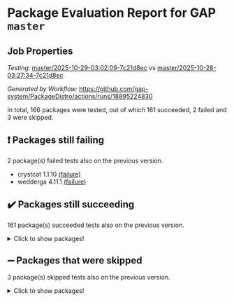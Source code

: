 # Package Evaluation Report for GAP `master`

## Job Properties

*Testing:* [master/2025-10-29-03:02:09-7c21d8ec](https://github.com/gap-system/PackageDistro/blob/data/reports/master/2025-10-29-03:02:09-7c21d8ec) vs [master/2025-10-28-03:27:34-7c21d8ec](https://github.com/gap-system/PackageDistro/blob/data/reports/master/2025-10-28-03:27:34-7c21d8ec)

*Generated by Workflow:* https://github.com/gap-system/PackageDistro/actions/runs/18895224830

In total, 166 packages were tested, out of which 161 succeeded, 2 failed and 3 were skipped.

## :exclamation: Packages still failing

2 package(s) failed tests also on the previous version.
- crystcat 1.1.10 [(failure)](https://github.com/gap-system/PackageDistro/actions/runs/18895224830/job/53931597721)
- wedderga 4.11.1 [(failure)](https://github.com/gap-system/PackageDistro/actions/runs/18895224830/job/53931598042)

## :heavy_check_mark: Packages still succeeding

161 package(s) succeeded tests also on the previous version.
<details><summary>Click to show packages!</summary>

- 4ti2interface 2024.11-01 [(success)](https://github.com/gap-system/PackageDistro/actions/runs/18895224830/job/53931597680)
- ace 5.7.0 [(success)](https://github.com/gap-system/PackageDistro/actions/runs/18895224830/job/53931597667)
- aclib 1.3.3 [(success)](https://github.com/gap-system/PackageDistro/actions/runs/18895224830/job/53931597672)
- agt 0.3.1 [(success)](https://github.com/gap-system/PackageDistro/actions/runs/18895224830/job/53931597699)
- alco 1.1.2 [(success)](https://github.com/gap-system/PackageDistro/actions/runs/18895224830/job/53931597689)
- alnuth 3.2.1 [(success)](https://github.com/gap-system/PackageDistro/actions/runs/18895224830/job/53931597676)
- anupq 3.3.2 [(success)](https://github.com/gap-system/PackageDistro/actions/runs/18895224830/job/53931597671)
- atlasrep 2.1.9 [(success)](https://github.com/gap-system/PackageDistro/actions/runs/18895224830/job/53931597724)
- autodoc 2025.10.16 [(success)](https://github.com/gap-system/PackageDistro/actions/runs/18895224830/job/53931597687)
- automata 1.16 [(success)](https://github.com/gap-system/PackageDistro/actions/runs/18895224830/job/53931597706)
- automgrp 1.3.3 [(success)](https://github.com/gap-system/PackageDistro/actions/runs/18895224830/job/53931597692)
- autpgrp 1.11.1 [(success)](https://github.com/gap-system/PackageDistro/actions/runs/18895224830/job/53931597688)
- cap 2025.09-04 [(success)](https://github.com/gap-system/PackageDistro/actions/runs/18895224830/job/53931597702)
- caratinterface 2.3.7 [(success)](https://github.com/gap-system/PackageDistro/actions/runs/18895224830/job/53931597704)
- cddinterface 2025.06.24 [(success)](https://github.com/gap-system/PackageDistro/actions/runs/18895224830/job/53931597739)
- circle 1.6.6 [(success)](https://github.com/gap-system/PackageDistro/actions/runs/18895224830/job/53931597709)
- classicpres 1.22 [(success)](https://github.com/gap-system/PackageDistro/actions/runs/18895224830/job/53931597713)
- cohomolo 1.6.12 [(success)](https://github.com/gap-system/PackageDistro/actions/runs/18895224830/job/53931597738)
- congruence 1.2.7 [(success)](https://github.com/gap-system/PackageDistro/actions/runs/18895224830/job/53931597715)
- corefreesub 0.6 [(success)](https://github.com/gap-system/PackageDistro/actions/runs/18895224830/job/53931597722)
- corelg 1.57 [(success)](https://github.com/gap-system/PackageDistro/actions/runs/18895224830/job/53931597732)
- crime 1.6 [(success)](https://github.com/gap-system/PackageDistro/actions/runs/18895224830/job/53931597711)
- crisp 1.4.8 [(success)](https://github.com/gap-system/PackageDistro/actions/runs/18895224830/job/53931597730)
- crypting 0.10.6 [(success)](https://github.com/gap-system/PackageDistro/actions/runs/18895224830/job/53931597729)
- cryst 4.1.30 [(success)](https://github.com/gap-system/PackageDistro/actions/runs/18895224830/job/53931597723)
- ctbllib 1.3.11 [(success)](https://github.com/gap-system/PackageDistro/actions/runs/18895224830/job/53931597761)
- cubefree 1.21 [(success)](https://github.com/gap-system/PackageDistro/actions/runs/18895224830/job/53931597754)
- curlinterface 2.4.2 [(success)](https://github.com/gap-system/PackageDistro/actions/runs/18895224830/job/53931597740)
- cvec 2.8.4 [(success)](https://github.com/gap-system/PackageDistro/actions/runs/18895224830/job/53931597752)
- datastructures 0.4.0 [(success)](https://github.com/gap-system/PackageDistro/actions/runs/18895224830/job/53931597746)
- deepthought 1.0.9 [(success)](https://github.com/gap-system/PackageDistro/actions/runs/18895224830/job/53931597745)
- design 1.8.2 [(success)](https://github.com/gap-system/PackageDistro/actions/runs/18895224830/job/53931597751)
- difsets 2.3.1 [(success)](https://github.com/gap-system/PackageDistro/actions/runs/18895224830/job/53931597747)
- digraphs 1.13.1 [(success)](https://github.com/gap-system/PackageDistro/actions/runs/18895224830/job/53931597794)
- edim 1.3.8 [(success)](https://github.com/gap-system/PackageDistro/actions/runs/18895224830/job/53931597767)
- example 4.4.1 [(success)](https://github.com/gap-system/PackageDistro/actions/runs/18895224830/job/53931597764)
- examplesforhomalg 2023.10-01 [(success)](https://github.com/gap-system/PackageDistro/actions/runs/18895224830/job/53931597768)
- factint 1.6.3 [(success)](https://github.com/gap-system/PackageDistro/actions/runs/18895224830/job/53931597793)
- ferret 1.0.15 [(success)](https://github.com/gap-system/PackageDistro/actions/runs/18895224830/job/53931597787)
- fga 1.5.0 [(success)](https://github.com/gap-system/PackageDistro/actions/runs/18895224830/job/53931597814)
- fining 1.5.6 [(success)](https://github.com/gap-system/PackageDistro/actions/runs/18895224830/job/53931597774)
- float 1.0.9 [(success)](https://github.com/gap-system/PackageDistro/actions/runs/18895224830/job/53931597766)
- format 1.4.4 [(success)](https://github.com/gap-system/PackageDistro/actions/runs/18895224830/job/53931597771)
- forms 1.2.13 [(success)](https://github.com/gap-system/PackageDistro/actions/runs/18895224830/job/53931597782)
- fplsa 1.2.7 [(success)](https://github.com/gap-system/PackageDistro/actions/runs/18895224830/job/53931597791)
- fr 2.4.13 [(success)](https://github.com/gap-system/PackageDistro/actions/runs/18895224830/job/53931597799)
- francy 2.0.3 [(success)](https://github.com/gap-system/PackageDistro/actions/runs/18895224830/job/53931597800)
- fwtree 1.3 [(success)](https://github.com/gap-system/PackageDistro/actions/runs/18895224830/job/53931597784)
- gapdoc 1.6.7 [(success)](https://github.com/gap-system/PackageDistro/actions/runs/18895224830/job/53931597804)
- gauss 2024.11-01 [(success)](https://github.com/gap-system/PackageDistro/actions/runs/18895224830/job/53931597802)
- gaussforhomalg 2024.08-01 [(success)](https://github.com/gap-system/PackageDistro/actions/runs/18895224830/job/53931597806)
- gbnp 1.1.0 [(success)](https://github.com/gap-system/PackageDistro/actions/runs/18895224830/job/53931597797)
- generalizedmorphismsforcap 2025.08-01 [(success)](https://github.com/gap-system/PackageDistro/actions/runs/18895224830/job/53931597813)
- genss 1.6.9 [(success)](https://github.com/gap-system/PackageDistro/actions/runs/18895224830/job/53931597811)
- gradedmodules 2024.12-01 [(success)](https://github.com/gap-system/PackageDistro/actions/runs/18895224830/job/53931597821)
- gradedringforhomalg 2024.07-01 [(success)](https://github.com/gap-system/PackageDistro/actions/runs/18895224830/job/53931597851)
- grape 4.9.3 [(success)](https://github.com/gap-system/PackageDistro/actions/runs/18895224830/job/53931597809)
- groupoids 1.79 [(success)](https://github.com/gap-system/PackageDistro/actions/runs/18895224830/job/53931597803)
- grpconst 2.6.5 [(success)](https://github.com/gap-system/PackageDistro/actions/runs/18895224830/job/53931597820)
- guarana 0.96.3 [(success)](https://github.com/gap-system/PackageDistro/actions/runs/18895224830/job/53931597818)
- guava 3.20 [(success)](https://github.com/gap-system/PackageDistro/actions/runs/18895224830/job/53931597808)
- hap 1.70 [(success)](https://github.com/gap-system/PackageDistro/actions/runs/18895224830/job/53931597816)
- hapcryst 0.1.15 [(success)](https://github.com/gap-system/PackageDistro/actions/runs/18895224830/job/53931597845)
- hecke 1.5.4 [(success)](https://github.com/gap-system/PackageDistro/actions/runs/18895224830/job/53931597861)
- help 4.0 [(success)](https://github.com/gap-system/PackageDistro/actions/runs/18895224830/job/53931597833)
- homalg 2024.01-01 [(success)](https://github.com/gap-system/PackageDistro/actions/runs/18895224830/job/53931597831)
- homalgtocas 2025.08-01 [(success)](https://github.com/gap-system/PackageDistro/actions/runs/18895224830/job/53931597827)
- ibnp 0.17 [(success)](https://github.com/gap-system/PackageDistro/actions/runs/18895224830/job/53931597854)
- idrel 2.49 [(success)](https://github.com/gap-system/PackageDistro/actions/runs/18895224830/job/53931597852)
- images 1.3.3 [(success)](https://github.com/gap-system/PackageDistro/actions/runs/18895224830/job/53931597850)
- inducereduce 1.3 [(success)](https://github.com/gap-system/PackageDistro/actions/runs/18895224830/job/53931597836)
- intpic 0.4.0 [(success)](https://github.com/gap-system/PackageDistro/actions/runs/18895224830/job/53931597839)
- io 4.9.3 [(success)](https://github.com/gap-system/PackageDistro/actions/runs/18895224830/job/53931597921)
- io_forhomalg 2023.02-04 [(success)](https://github.com/gap-system/PackageDistro/actions/runs/18895224830/job/53931597824)
- irredsol 1.4.4 [(success)](https://github.com/gap-system/PackageDistro/actions/runs/18895224830/job/53931597855)
- json 2.2.3 [(success)](https://github.com/gap-system/PackageDistro/actions/runs/18895224830/job/53931597842)
- jupyterkernel 1.5.1 [(success)](https://github.com/gap-system/PackageDistro/actions/runs/18895224830/job/53931597837)
- jupyterviz 1.5.6 [(success)](https://github.com/gap-system/PackageDistro/actions/runs/18895224830/job/53931597863)
- kan 1.37 [(success)](https://github.com/gap-system/PackageDistro/actions/runs/18895224830/job/53931597853)
- kbmag 1.5.11 [(success)](https://github.com/gap-system/PackageDistro/actions/runs/18895224830/job/53931597848)
- laguna 3.9.7 [(success)](https://github.com/gap-system/PackageDistro/actions/runs/18895224830/job/53931597840)
- liealgdb 2.3.0 [(success)](https://github.com/gap-system/PackageDistro/actions/runs/18895224830/job/53931597858)
- liepring 2.9.1 [(success)](https://github.com/gap-system/PackageDistro/actions/runs/18895224830/job/53931597844)
- liering 2.4.2 [(success)](https://github.com/gap-system/PackageDistro/actions/runs/18895224830/job/53931597867)
- linearalgebraforcap 2025.09-01 [(success)](https://github.com/gap-system/PackageDistro/actions/runs/18895224830/job/53931597870)
- lins 0.9 [(success)](https://github.com/gap-system/PackageDistro/actions/runs/18895224830/job/53931597865)
- localizeringforhomalg 2023.10-01 [(success)](https://github.com/gap-system/PackageDistro/actions/runs/18895224830/job/53931597866)
- loops 3.4.4 [(success)](https://github.com/gap-system/PackageDistro/actions/runs/18895224830/job/53931597872)
- lpres 1.1.1 [(success)](https://github.com/gap-system/PackageDistro/actions/runs/18895224830/job/53931597860)
- majoranaalgebras 1.5.2 [(success)](https://github.com/gap-system/PackageDistro/actions/runs/18895224830/job/53931597864)
- mapclass 1.4.6 [(success)](https://github.com/gap-system/PackageDistro/actions/runs/18895224830/job/53931597871)
- matgrp 0.72 [(success)](https://github.com/gap-system/PackageDistro/actions/runs/18895224830/job/53931597894)
- matricesforhomalg 2025.09-01 [(success)](https://github.com/gap-system/PackageDistro/actions/runs/18895224830/job/53931597869)
- modisom 3.0.0 [(success)](https://github.com/gap-system/PackageDistro/actions/runs/18895224830/job/53931597875)
- modulepresentationsforcap 2025.09-01 [(success)](https://github.com/gap-system/PackageDistro/actions/runs/18895224830/job/53931597889)
- modules 2024.12-01 [(success)](https://github.com/gap-system/PackageDistro/actions/runs/18895224830/job/53931597897)
- monoidalcategories 2025.08-02 [(success)](https://github.com/gap-system/PackageDistro/actions/runs/18895224830/job/53931597879)
- nconvex 2024.12-01 [(success)](https://github.com/gap-system/PackageDistro/actions/runs/18895224830/job/53931597884)
- nilmat 1.4.2 [(success)](https://github.com/gap-system/PackageDistro/actions/runs/18895224830/job/53931597901)
- nock 1.5 [(success)](https://github.com/gap-system/PackageDistro/actions/runs/18895224830/job/53931597904)
- normalizinterface 1.4.1 [(success)](https://github.com/gap-system/PackageDistro/actions/runs/18895224830/job/53931597895)
- nq 2.5.11 [(success)](https://github.com/gap-system/PackageDistro/actions/runs/18895224830/job/53931597909)
- numericalsgps 1.4.0 [(success)](https://github.com/gap-system/PackageDistro/actions/runs/18895224830/job/53931597920)
- openmath 11.5.3 [(success)](https://github.com/gap-system/PackageDistro/actions/runs/18895224830/job/53931597946)
- orb 5.0.1 [(success)](https://github.com/gap-system/PackageDistro/actions/runs/18895224830/job/53931597908)
- packagemanager 1.6.3 [(success)](https://github.com/gap-system/PackageDistro/actions/runs/18895224830/job/53931597911)
- patternclass 2.4.5 [(success)](https://github.com/gap-system/PackageDistro/actions/runs/18895224830/job/53931597941)
- permut 2.0.5 [(success)](https://github.com/gap-system/PackageDistro/actions/runs/18895224830/job/53931598041)
- polenta 1.3.11 [(success)](https://github.com/gap-system/PackageDistro/actions/runs/18895224830/job/53931597912)
- polycyclic 2.17 [(success)](https://github.com/gap-system/PackageDistro/actions/runs/18895224830/job/53931597932)
- polymaking 0.8.7 [(success)](https://github.com/gap-system/PackageDistro/actions/runs/18895224830/job/53931597951)
- primgrp 4.0.1 [(success)](https://github.com/gap-system/PackageDistro/actions/runs/18895224830/job/53931597922)
- profiling 2.6.2 [(success)](https://github.com/gap-system/PackageDistro/actions/runs/18895224830/job/53931597924)
- qdistrnd 0.9.5 [(success)](https://github.com/gap-system/PackageDistro/actions/runs/18895224830/job/53931597918)
- qpa 1.35 [(success)](https://github.com/gap-system/PackageDistro/actions/runs/18895224830/job/53931597947)
- quagroup 1.8.4 [(success)](https://github.com/gap-system/PackageDistro/actions/runs/18895224830/job/53931597919)
- radiroot 2.9 [(success)](https://github.com/gap-system/PackageDistro/actions/runs/18895224830/job/53931597985)
- rcwa 4.8.0 [(success)](https://github.com/gap-system/PackageDistro/actions/runs/18895224830/job/53931597916)
- rds 1.9 [(success)](https://github.com/gap-system/PackageDistro/actions/runs/18895224830/job/53931597952)
- recog 1.4.4 [(success)](https://github.com/gap-system/PackageDistro/actions/runs/18895224830/job/53931598025)
- repndecomp 1.3.1 [(success)](https://github.com/gap-system/PackageDistro/actions/runs/18895224830/job/53931597931)
- repsn 3.1.2 [(success)](https://github.com/gap-system/PackageDistro/actions/runs/18895224830/job/53931597935)
- resclasses 4.7.4 [(success)](https://github.com/gap-system/PackageDistro/actions/runs/18895224830/job/53931597954)
- ringsforhomalg 2024.11-02 [(success)](https://github.com/gap-system/PackageDistro/actions/runs/18895224830/job/53931597950)
- sco 2023.08-01 [(success)](https://github.com/gap-system/PackageDistro/actions/runs/18895224830/job/53931597971)
- scscp 2.4.4 [(success)](https://github.com/gap-system/PackageDistro/actions/runs/18895224830/job/53931597977)
- semigroups 5.5.4 [(success)](https://github.com/gap-system/PackageDistro/actions/runs/18895224830/job/53931597980)
- sglppow 2.4 [(success)](https://github.com/gap-system/PackageDistro/actions/runs/18895224830/job/53931597988)
- sgpviz 0.999.6 [(success)](https://github.com/gap-system/PackageDistro/actions/runs/18895224830/job/53931597961)
- simpcomp 2.1.14 [(success)](https://github.com/gap-system/PackageDistro/actions/runs/18895224830/job/53931598005)
- singular 2025.08.26 [(success)](https://github.com/gap-system/PackageDistro/actions/runs/18895224830/job/53931597991)
- sl2reps 1.1 [(success)](https://github.com/gap-system/PackageDistro/actions/runs/18895224830/job/53931597984)
- sla 1.6.2 [(success)](https://github.com/gap-system/PackageDistro/actions/runs/18895224830/job/53931597956)
- smallantimagmas 0.5.1 [(success)](https://github.com/gap-system/PackageDistro/actions/runs/18895224830/job/53931597983)
- smallclassnr 1.4.2 [(success)](https://github.com/gap-system/PackageDistro/actions/runs/18895224830/job/53931597989)
- smallgrp 1.5.4 [(success)](https://github.com/gap-system/PackageDistro/actions/runs/18895224830/job/53931597975)
- smallsemi 0.7.2 [(success)](https://github.com/gap-system/PackageDistro/actions/runs/18895224830/job/53931597992)
- sonata 2.9.7 [(success)](https://github.com/gap-system/PackageDistro/actions/runs/18895224830/job/53931597969)
- sophus 1.27 [(success)](https://github.com/gap-system/PackageDistro/actions/runs/18895224830/job/53931597973)
- sotgrps 1.3 [(success)](https://github.com/gap-system/PackageDistro/actions/runs/18895224830/job/53931598020)
- spinsym 1.5.2 [(success)](https://github.com/gap-system/PackageDistro/actions/runs/18895224830/job/53931597999)
- standardff 1.0 [(success)](https://github.com/gap-system/PackageDistro/actions/runs/18895224830/job/53931598009)
- symbcompcc 1.3.2 [(success)](https://github.com/gap-system/PackageDistro/actions/runs/18895224830/job/53931598030)
- thelma 1.3 [(success)](https://github.com/gap-system/PackageDistro/actions/runs/18895224830/job/53931598008)
- tomlib 1.2.11 [(success)](https://github.com/gap-system/PackageDistro/actions/runs/18895224830/job/53931598011)
- toolsforhomalg 2025.05-01 [(success)](https://github.com/gap-system/PackageDistro/actions/runs/18895224830/job/53931598013)
- toric 1.9.6 [(success)](https://github.com/gap-system/PackageDistro/actions/runs/18895224830/job/53931598016)
- transgrp 3.6.5 [(success)](https://github.com/gap-system/PackageDistro/actions/runs/18895224830/job/53931598026)
- twistedconjugacy 3.1.1 [(success)](https://github.com/gap-system/PackageDistro/actions/runs/18895224830/job/53931598015)
- typeset 1.2.3 [(success)](https://github.com/gap-system/PackageDistro/actions/runs/18895224830/job/53931598038)
- ugaly 4.1.3 [(success)](https://github.com/gap-system/PackageDistro/actions/runs/18895224830/job/53931598043)
- unipot 1.6 [(success)](https://github.com/gap-system/PackageDistro/actions/runs/18895224830/job/53931598046)
- unitlib 5.0.0 [(success)](https://github.com/gap-system/PackageDistro/actions/runs/18895224830/job/53931598023)
- utils 0.92 [(success)](https://github.com/gap-system/PackageDistro/actions/runs/18895224830/job/53931598022)
- uuid 0.7 [(success)](https://github.com/gap-system/PackageDistro/actions/runs/18895224830/job/53931598058)
- walrus 0.9991 [(success)](https://github.com/gap-system/PackageDistro/actions/runs/18895224830/job/53931598050)
- wpe 0.8 [(success)](https://github.com/gap-system/PackageDistro/actions/runs/18895224830/job/53931598040)
- xmod 2.95 [(success)](https://github.com/gap-system/PackageDistro/actions/runs/18895224830/job/53931598028)
- xmodalg 1.32 [(success)](https://github.com/gap-system/PackageDistro/actions/runs/18895224830/job/53931598077)
- yangbaxter 0.10.7 [(success)](https://github.com/gap-system/PackageDistro/actions/runs/18895224830/job/53931598033)
- zeromqinterface 0.17 [(success)](https://github.com/gap-system/PackageDistro/actions/runs/18895224830/job/53931598032)
</details>

## :heavy_minus_sign: Packages that were skipped

3 package(s) skipped tests also on the previous version.
<details><summary>Click to show packages!</summary>

- browse 1.8.21 [(skipped)](https://github.com/gap-system/PackageDistro/actions/runs/18895224830/job/53931070157)
- itc 1.5.1 [(skipped)](https://github.com/gap-system/PackageDistro/actions/runs/18895224830/job/53931070157)
- xgap 4.33 [(skipped)](https://github.com/gap-system/PackageDistro/actions/runs/18895224830/job/53931070157)
</details>

